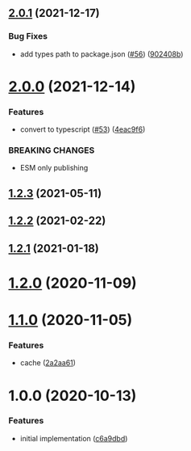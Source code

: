 ## [2.0.1](https://github.com/vasco-santos/dns-over-http-resolver/compare/v2.0.0...v2.0.1) (2021-12-17)


### Bug Fixes

* add types path to package.json ([#56](https://github.com/vasco-santos/dns-over-http-resolver/issues/56)) ([902408b](https://github.com/vasco-santos/dns-over-http-resolver/commit/902408b6005ddb5a92c364106abcda99db668339))



# [2.0.0](https://github.com/vasco-santos/dns-over-http-resolver/compare/v1.2.3...v2.0.0) (2021-12-14)


### Features

* convert to typescript ([#53](https://github.com/vasco-santos/dns-over-http-resolver/issues/53)) ([4eac9f6](https://github.com/vasco-santos/dns-over-http-resolver/commit/4eac9f61a7d8aa89848230f90c5cb3cfcc559647))


### BREAKING CHANGES

* ESM only publishing



## [1.2.3](https://github.com/vasco-santos/dns-over-http-resolver/compare/v1.2.2...v1.2.3) (2021-05-11)



## [1.2.2](https://github.com/vasco-santos/dns-over-http-resolver/compare/v1.2.1...v1.2.2) (2021-02-22)



## [1.2.1](https://github.com/vasco-santos/dns-over-http-resolver/compare/v1.2.0...v1.2.1) (2021-01-18)



<a name="1.2.0"></a>
# [1.2.0](https://github.com/vasco-santos/dns-over-http-resolver/compare/v1.1.0...v1.2.0) (2020-11-09)



<a name="1.1.0"></a>
# [1.1.0](https://github.com/vasco-santos/dns-over-http-resolver/compare/v1.0.0...v1.1.0) (2020-11-05)


### Features

* cache ([2a2aa61](https://github.com/vasco-santos/dns-over-http-resolver/commit/2a2aa61))



<a name="1.0.0"></a>
# 1.0.0 (2020-10-13)


### Features

* initial implementation ([c6a9dbd](https://github.com/vasco-santos/dns-over-http-resolver/commit/c6a9dbd))



